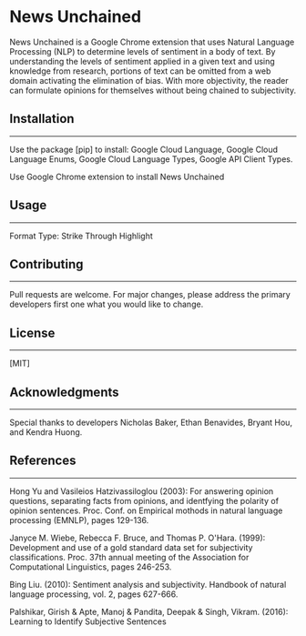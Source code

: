 # News Unchained

News Unchained is a Google Chrome extension that uses Natural Language Processing (NLP) to determine levels of sentiment in a body of text. By understanding the levels of sentiment applied in a given text and using knowledge from research, portions of text can be omitted from a web domain activating the elimination of bias. With more objectivity, the reader can formulate opinions for themselves without being chained to subjectivity.

## Installation
---
Use the package [pip] to install: Google Cloud Language,
                                  Google Cloud Language Enums,
                                  Google Cloud Language Types,
                                  Google API Client Types.
                                  
Use Google Chrome extension to install News Unchained

## Usage
---
Format Type: Strike Through
             Highlight
             
## Contributing
---
Pull requests are welcome. For major changes, please address the primary developers first one what you would like to change.

## License
---
[MIT]

## Acknowledgments
---
Special thanks to developers Nicholas Baker, Ethan Benavides, Bryant Hou, and Kendra Huong.

## References
---
Hong Yu and Vasileios Hatzivassiloglou (2003):
  For answering opinion questions, separating facts from opinions, and identfying the polarity of opinion sentences.
  Proc. Conf. on Empirical mothods in natural language processing (EMNLP), pages 129-136.

Janyce M. Wiebe, Rebecca F. Bruce, and Thomas P. O'Hara. (1999):
  Development and use of a gold standard data set for subjectivity classifications.
  Proc. 37th annual meeting of the Association for Computational Linguistics, pages 246-253.
  
Bing Liu. (2010):
  Sentiment analysis and subjectivity.
  Handbook of natural language processing, vol. 2, pages 627-666.
  
Palshikar, Girish & Apte, Manoj & Pandita, Deepak & Singh, Vikram. (2016):
  Learning to Identify Subjective Sentences
